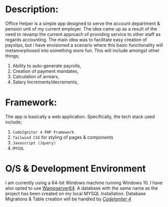 # Description:
Office Helper is a simple app designed to serve the account department &amp; pension unit of my current employer. The idea came up as a result of the need to revamp the current approach of providing service to other staff as regards accounting. The main idea was to facilitate easy creation of payslips, but i have envisioned a scenario where this basic functionality will metamorphosed into something more fun. This will include amongst other things;

<ol>
  <li>Ability to auto-generate payrolls,</li>
  <li>Creation of payment mandates,</li>
  <li>Calculation of arrears,</li>
  <li>Salary Increments/decrements,</li>
</ol>

# Framework:
The app is basically a web application. Specifically, the tech stack used include;
  <ol>
    <li>
      <code>CodeIgniter 4 PHP Framework </code>
    </li>
    <li>
      <code>Tailwind CSS</code> for styling of pages & components
    </li>
    <li>
      <code>Javascript (Jquery)</code>
    </li>
    <li>
      <code>MYSQL</code>
    </li>
  </ol>

# O/S & Development Environment
I am currently using a 64-bit Windows machine running Windows 10. I have also opted to use <a href="www.wampserver.com/en">Wampserver64</a>. A database with the same name as the project has been created on my local MYSQL Installation. Database Migrations & Table creation will be handled by <a href="https://codeigniter.com"><em>CodeIgniter 4</em></a>
